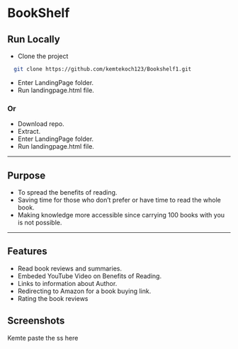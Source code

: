 
# BookShelf




## Run Locally

- Clone the project

```bash
  git clone https://github.com/kemtekoch123/Bookshelf1.git
```
- Enter LandingPage folder.
- Run landingpage.html file.
### Or
- Download repo.
- Extract.
- Enter LandingPage folder.
- Run landingpage.html file.

---
## Purpose
- To spread the benefits of reading.
- Saving time for those who don’t prefer or have time to read the whole book.
- Making knowledge more accessible since carrying 100 books with you is not possible.
---


## Features
- Read book reviews and summaries.
- Embeded YouTube Video on Benefits of Reading.
- Links to information about Author.
- Redirecting to Amazon for a book buying link.
- Rating the book reviews



## Screenshots

Kemte paste the ss here

